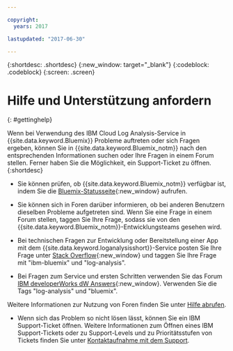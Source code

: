 ```yaml
---

copyright:
  years: 2017

lastupdated: "2017-06-30"

---
```



{:shortdesc: .shortdesc}
{:new_window: target="_blank"}
{:codeblock: .codeblock}
{:screen: .screen}


# Hilfe und Unterstützung anfordern
{: #gettinghelp}

Wenn bei Verwendung des IBM Cloud Log Analysis-Service in {{site.data.keyword.Bluemix}} Probleme auftreten oder sich Fragen ergeben, können Sie in {{site.data.keyword.Bluemix_notm}} nach den entsprechenden Informationen suchen oder Ihre Fragen in einem Forum stellen. Ferner haben Sie die Möglichkeit, ein Support-Ticket zu öffnen.
{:shortdesc}

* Sie können prüfen, ob {{site.data.keyword.Bluemix_notm}} verfügbar ist, indem Sie die [Bluemix-Statusseite](https://developer.ibm.com/bluemix/support/#status){:new_window} aufrufen.

* Sie können sich in Foren darüber informieren, ob bei anderen Benutzern dieselben Probleme aufgetreten sind. Wenn Sie eine Frage in einem Forum stellen, taggen Sie Ihre Frage, sodass sie von den {{site.data.keyword.Bluemix_notm}}-Entwicklungsteams gesehen wird.
<!--Insert the appropriate Stack Overflow tag for your service for <service_keyword> in URL and text below:  -->
  * Bei technischen Fragen zur Entwicklung oder Bereitstellung einer App mit dem {{site.data.keyword.loganalysisshort}}-Service posten Sie Ihre Frage unter [Stack Overflow](http://stackoverflow.com/search?q=log-analysis+ibm-bluemix){:new_window} und taggen Sie Ihre Frage mit "ibm-bluemix" und "log-analysis".
<!--Insert the appropriate dW Answers tag for your service for <service_keyword> in URL below:  -->
  * Bei Fragen zum Service und ersten Schritten verwenden Sie das Forum [IBM developerWorks dW Answers](https://developer.ibm.com/answers/topics/log-analysis/?smartspace=bluemix){:new_window}. Verwenden Sie die Tags "log-analysis" und "bluemix".

Weitere Informationen zur Nutzung von Foren finden Sie unter [Hilfe abrufen](https://www.{DomainName}/docs/support/index.html#getting-help).

* Wenn sich das Problem so nicht lösen lässt, können Sie ein IBM Support-Ticket öffnen. Weitere Informationen zum Öffnen eines IBM Support-Tickets oder zu Support-Levels und zu Prioritätsstufen von Tickets finden Sie unter [Kontaktaufnahme mit dem Support](https://www.{DomainName}/docs/support/index.html#contacting-support).

